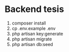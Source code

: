 # Backend tesis
1. composer install
2. cp .env.example .env
3. php artisan key:generate
4. php artisan migrate 
5. php artisan db:seed 

